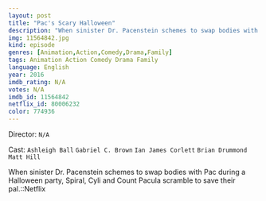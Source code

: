 ```yaml
---
layout: post
title: "Pac's Scary Halloween"
description: "When sinister Dr. Pacenstein schemes to swap bodies with Pac during a Halloween party, Spiral, Cyli and Count Pacula scramble to save their pal.::Netflix.."
img: 11564842.jpg
kind: episode
genres: [Animation,Action,Comedy,Drama,Family]
tags: Animation Action Comedy Drama Family 
language: English
year: 2016
imdb_rating: N/A
votes: N/A
imdb_id: 11564842
netflix_id: 80006232
color: 774936
---
```

Director: `N/A`  

Cast: `Ashleigh Ball` `Gabriel C. Brown` `Ian James Corlett` `Brian Drummond` `Matt Hill` 

When sinister Dr. Pacenstein schemes to swap bodies with Pac during a Halloween party, Spiral, Cyli and Count Pacula scramble to save their pal.::Netflix